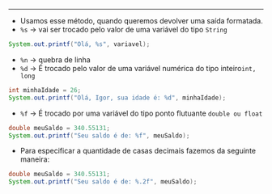 ___
- Usamos esse método, quando queremos devolver uma saída formatada.
- `%s` -> vai ser trocado pelo valor de uma variável do tipo `String`
```java
System.out.printf("Olá, %s", variavel);
```
- `%n` -> quebra de linha
- `%d` -> É trocado pelo valor de uma variável numérica do tipo inteiro`int, long`
```java
int minhaIdade = 26;
System.out.printf("Olá, Igor, sua idade é: %d", minhaIdade);
```
- `%f` -> É trocado por uma variável do tipo ponto flutuante `double ou float`
```java
double meuSaldo = 340.55131;
System.out.printf("Seu saldo é de: %f", meuSaldo);
``` 
- Para especificar a quantidade de casas decimais fazemos da seguinte maneira:
```java
double meuSaldo = 340.55131;
System.out.printf("Seu saldo é de: %.2f", meuSaldo);
```
